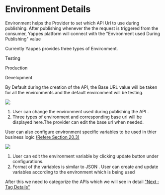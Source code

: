 



# Environment Details

Environment helps the Provider to set which API Url to use during
publishing. After publishing whenever the the request is triggered from
the consumer, Yappes platform will connect with the \"Environment used
During Publishing\" value

Currently Yappes provides three types of Environment.

Testing

Production

Development

By Default during the creation of the API, the Base URL value will be
taken for all the environments and the default environment will be
testing.

![](../images/new_api/environment_view_02.png)

1.  User can change the environment used during publishing the API .
2.  Three types of environment and corresponding base url will be
    displayed here.The provider can edit the base url when needed.

User can also configure environment specific variables to be used in
thier business logic [(Refere Section 20.3)](environment_var)

![](../images/new_api/environment_configclick_03.png)

1.  User can edit the environment variable by clicking update button
    under configurations.
2.  Format of the variables is similar to JSON . User can create and
    update variables according to the environment which is being used

After this we need to categorize the APIs which we will see in detail
[\"Next : Tag Details\"](tags_new)




